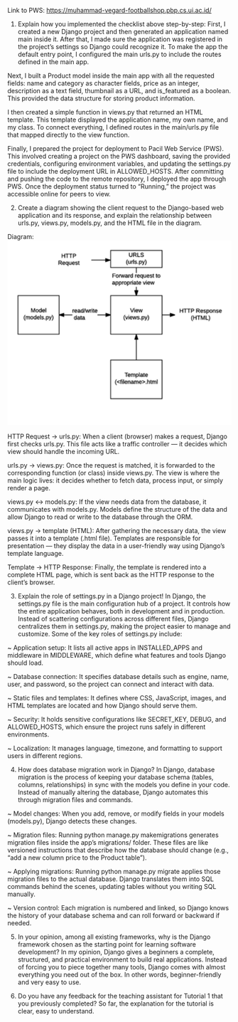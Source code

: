 Link to PWS: https://muhammad-vegard-footballshop.pbp.cs.ui.ac.id/

1. Explain how you implemented the checklist above step-by-step:
First, I created a new Django project and then generated an application named main inside it. After that, I made sure the application was registered in the project’s settings so Django could recognize it. To make the app the default entry point, I configured the main urls.py to include the routes defined in the main app.

Next, I built a Product model inside the main app with all the requested fields: name and category as character fields, price as an integer, description as a text field, thumbnail as a URL, and is_featured as a boolean. This provided the data structure for storing product information.

I then created a simple function in views.py that returned an HTML template. This template displayed the application name, my own name, and my class. To connect everything, I defined routes in the main/urls.py file that mapped directly to the view function.

Finally, I prepared the project for deployment to Pacil Web Service (PWS). This involved creating a project on the PWS dashboard, saving the provided credentials, configuring environment variables, and updating the settings.py file to include the deployment URL in ALLOWED_HOSTS. After committing and pushing the code to the remote repository, I deployed the app through PWS. Once the deployment status turned to “Running,” the project was accessible online for peers to view.

2. Create a diagram showing the client request to the Django-based web application and its response, and explain the relationship between urls.py, views.py, models.py, and the HTML file in the diagram.

Diagram: 
![Django Request-Response Flow](images/image.png)

HTTP Request → urls.py: When a client (browser) makes a request, Django first checks urls.py. This file acts like a traffic controller — it decides which view should handle the incoming URL.

urls.py → views.py: Once the request is matched, it is forwarded to the corresponding function (or class) inside views.py. The view is where the main logic lives: it decides whether to fetch data, process input, or simply render a page.

views.py ↔ models.py: If the view needs data from the database, it communicates with models.py. Models define the structure of the data and allow Django to read or write to the database through the ORM.

views.py → template (HTML): After gathering the necessary data, the view passes it into a template (.html file). Templates are responsible for presentation — they display the data in a user-friendly way using Django’s template language.

Template → HTTP Response: Finally, the template is rendered into a complete HTML page, which is sent back as the HTTP response to the client’s browser.

3. Explain the role of settings.py in a Django project!
In Django, the settings.py file is the main configuration hub of a project. It controls how the entire application behaves, both in development and in production. Instead of scattering configurations across different files, Django centralizes them in settings.py, making the project easier to manage and customize.
Some of the key roles of settings.py include:

~ Application setup: It lists all active apps in INSTALLED_APPS and middleware in MIDDLEWARE, which define what features and tools Django should load.

~ Database connection: It specifies database details such as engine, name, user, and password, so the project can connect and interact with data.

~ Static files and templates: It defines where CSS, JavaScript, images, and HTML templates are located and how Django should serve them.

~ Security: It holds sensitive configurations like SECRET_KEY, DEBUG, and ALLOWED_HOSTS, which ensure the project runs safely in different environments.

~ Localization: It manages language, timezone, and formatting to support users in different regions.

4. How does database migration work in Django?
In Django, database migration is the process of keeping your database schema (tables, columns, relationships) in sync with the models you define in your code. Instead of manually altering the database, Django automates this through migration files and commands.

~ Model changes: When you add, remove, or modify fields in your models (models.py), Django detects these changes.

~ Migration files: Running python manage.py makemigrations generates migration files inside the app’s migrations/ folder. These files are like versioned instructions that describe how the database should change (e.g., “add a new column price to the Product table”).

~ Applying migrations: Running python manage.py migrate applies those migration files to the actual database. Django translates them into SQL commands behind the scenes, updating tables without you writing SQL manually.

~ Version control: Each migration is numbered and linked, so Django knows the history of your database schema and can roll forward or backward if needed.

5. In your opinion, among all existing frameworks, why is the Django framework chosen as the starting point for learning software development?
In my opinion, Django gives a beginners a complete, structured, and practical environment to build real applications. Instead of forcing you to piece together many tools, Django comes with almost everything you need out of the box. In other words, beginner-friendly and very easy to use.

6. Do you have any feedback for the teaching assistant for Tutorial 1 that you previously completed?
So far, the explanation for the tutorial is clear, easy to understand.